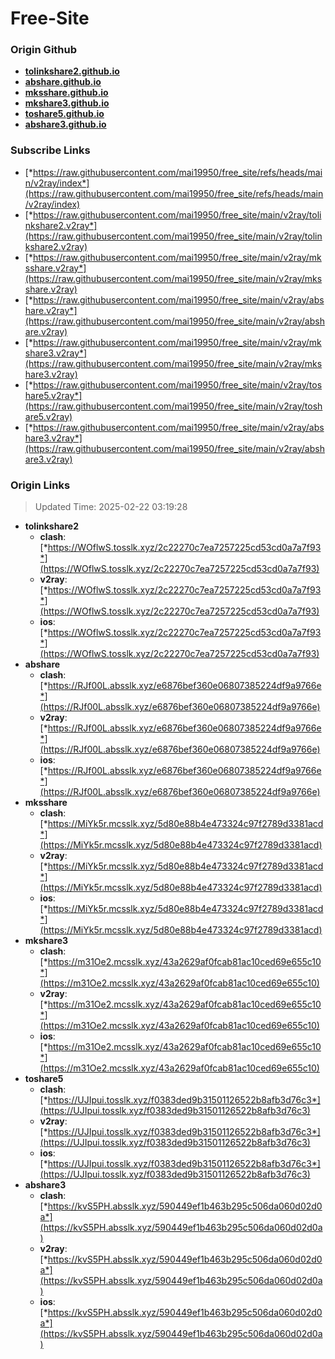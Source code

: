 # Free-Site

### Origin Github

- [**tolinkshare2.github.io**](https://github.com/tolinkshare2/tolinkshare2.github.io)
- [**abshare.github.io**](https://github.com/abshare/abshare.github.io)
- [**mksshare.github.io**](https://github.com/mksshare/mksshare.github.io)
- [**mkshare3.github.io**](https://github.com/mkshare3/mkshare3.github.io)
- [**toshare5.github.io**](https://github.com/toshare5/toshare5.github.io)
- [**abshare3.github.io**](https://github.com/abshare3/abshare3.github.io)

### Subscribe Links

- [*https://raw.githubusercontent.com/mai19950/free_site/refs/heads/main/v2ray/index*](https://raw.githubusercontent.com/mai19950/free_site/refs/heads/main/v2ray/index)
- [*https://raw.githubusercontent.com/mai19950/free_site/main/v2ray/tolinkshare2.v2ray*](https://raw.githubusercontent.com/mai19950/free_site/main/v2ray/tolinkshare2.v2ray)
- [*https://raw.githubusercontent.com/mai19950/free_site/main/v2ray/mksshare.v2ray*](https://raw.githubusercontent.com/mai19950/free_site/main/v2ray/mksshare.v2ray)
- [*https://raw.githubusercontent.com/mai19950/free_site/main/v2ray/abshare.v2ray*](https://raw.githubusercontent.com/mai19950/free_site/main/v2ray/abshare.v2ray)
- [*https://raw.githubusercontent.com/mai19950/free_site/main/v2ray/mkshare3.v2ray*](https://raw.githubusercontent.com/mai19950/free_site/main/v2ray/mkshare3.v2ray)
- [*https://raw.githubusercontent.com/mai19950/free_site/main/v2ray/toshare5.v2ray*](https://raw.githubusercontent.com/mai19950/free_site/main/v2ray/toshare5.v2ray)
- [*https://raw.githubusercontent.com/mai19950/free_site/main/v2ray/abshare3.v2ray*](https://raw.githubusercontent.com/mai19950/free_site/main/v2ray/abshare3.v2ray)

### Origin Links

> Updated Time: 2025-02-22 03:19:28

- **tolinkshare2**
  - **clash**: [*https://WOflwS.tosslk.xyz/2c22270c7ea7257225cd53cd0a7a7f93*](https://WOflwS.tosslk.xyz/2c22270c7ea7257225cd53cd0a7a7f93)
  - **v2ray**: [*https://WOflwS.tosslk.xyz/2c22270c7ea7257225cd53cd0a7a7f93*](https://WOflwS.tosslk.xyz/2c22270c7ea7257225cd53cd0a7a7f93)
  - **ios**: [*https://WOflwS.tosslk.xyz/2c22270c7ea7257225cd53cd0a7a7f93*](https://WOflwS.tosslk.xyz/2c22270c7ea7257225cd53cd0a7a7f93)
- **abshare**
  - **clash**: [*https://RJf00L.absslk.xyz/e6876bef360e06807385224df9a9766e*](https://RJf00L.absslk.xyz/e6876bef360e06807385224df9a9766e)
  - **v2ray**: [*https://RJf00L.absslk.xyz/e6876bef360e06807385224df9a9766e*](https://RJf00L.absslk.xyz/e6876bef360e06807385224df9a9766e)
  - **ios**: [*https://RJf00L.absslk.xyz/e6876bef360e06807385224df9a9766e*](https://RJf00L.absslk.xyz/e6876bef360e06807385224df9a9766e)
- **mksshare**
  - **clash**: [*https://MiYk5r.mcsslk.xyz/5d80e88b4e473324c97f2789d3381acd*](https://MiYk5r.mcsslk.xyz/5d80e88b4e473324c97f2789d3381acd)
  - **v2ray**: [*https://MiYk5r.mcsslk.xyz/5d80e88b4e473324c97f2789d3381acd*](https://MiYk5r.mcsslk.xyz/5d80e88b4e473324c97f2789d3381acd)
  - **ios**: [*https://MiYk5r.mcsslk.xyz/5d80e88b4e473324c97f2789d3381acd*](https://MiYk5r.mcsslk.xyz/5d80e88b4e473324c97f2789d3381acd)
- **mkshare3**
  - **clash**: [*https://m31Oe2.mcsslk.xyz/43a2629af0fcab81ac10ced69e655c10*](https://m31Oe2.mcsslk.xyz/43a2629af0fcab81ac10ced69e655c10)
  - **v2ray**: [*https://m31Oe2.mcsslk.xyz/43a2629af0fcab81ac10ced69e655c10*](https://m31Oe2.mcsslk.xyz/43a2629af0fcab81ac10ced69e655c10)
  - **ios**: [*https://m31Oe2.mcsslk.xyz/43a2629af0fcab81ac10ced69e655c10*](https://m31Oe2.mcsslk.xyz/43a2629af0fcab81ac10ced69e655c10)
- **toshare5**
  - **clash**: [*https://UJIpui.tosslk.xyz/f0383ded9b31501126522b8afb3d76c3*](https://UJIpui.tosslk.xyz/f0383ded9b31501126522b8afb3d76c3)
  - **v2ray**: [*https://UJIpui.tosslk.xyz/f0383ded9b31501126522b8afb3d76c3*](https://UJIpui.tosslk.xyz/f0383ded9b31501126522b8afb3d76c3)
  - **ios**: [*https://UJIpui.tosslk.xyz/f0383ded9b31501126522b8afb3d76c3*](https://UJIpui.tosslk.xyz/f0383ded9b31501126522b8afb3d76c3)
- **abshare3**
  - **clash**: [*https://kvS5PH.absslk.xyz/590449ef1b463b295c506da060d02d0a*](https://kvS5PH.absslk.xyz/590449ef1b463b295c506da060d02d0a)
  - **v2ray**: [*https://kvS5PH.absslk.xyz/590449ef1b463b295c506da060d02d0a*](https://kvS5PH.absslk.xyz/590449ef1b463b295c506da060d02d0a)
  - **ios**: [*https://kvS5PH.absslk.xyz/590449ef1b463b295c506da060d02d0a*](https://kvS5PH.absslk.xyz/590449ef1b463b295c506da060d02d0a)
